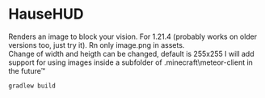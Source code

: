 # HauseHUD
Renders an image to block your vision. 
For 1.21.4 (probably works on older versions too, just try it).
Rn only image.png in assets.  
Change of width and heigth can be changed, default is 255x255
I will add support for using images inside a subfolder of .minecraft\meteor-client in the future™ 

```gradlew build```
